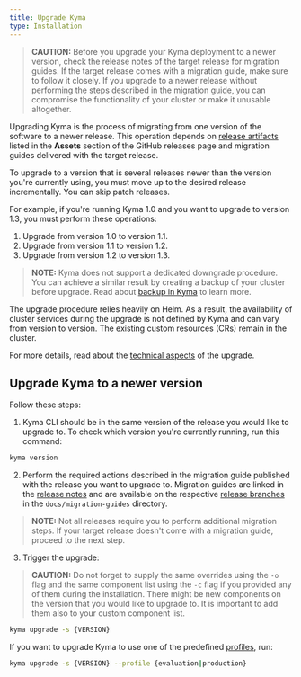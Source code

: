 ```yaml
---
title: Upgrade Kyma
type: Installation
---
```


>**CAUTION:** Before you upgrade your Kyma deployment to a newer version, check the release notes of the target release for migration guides. If the target release comes with a migration guide, make sure to follow it closely. If you upgrade to a newer release without performing the steps described in the migration guide, you can compromise the functionality of your cluster or make it unusable altogether.

Upgrading Kyma is the process of migrating from one version of the software to a newer release. This operation depends on [release artifacts](https://github.com/kyma-project/kyma/releases) listed in the **Assets** section of the GitHub releases page and migration guides delivered with the target release.

To upgrade to a version that is several releases newer than the version you're currently using, you must move up to the desired release incrementally. You can skip patch releases.

For example, if you're running Kyma 1.0 and you want to upgrade to version 1.3, you must perform these operations:

1. Upgrade from version 1.0 to version 1.1.
2. Upgrade from version 1.1 to version 1.2.
3. Upgrade from version 1.2 to version 1.3.

>**NOTE:** Kyma does not support a dedicated downgrade procedure. You can achieve a similar result by creating a backup of your cluster before upgrade. Read about [backup in Kyma](#installation-back-up-kyma) to learn more.

The upgrade procedure relies heavily on Helm. As a result, the availability of cluster services during the upgrade is not defined by Kyma and can vary from version to version. The existing custom resources (CRs) remain in the cluster.

For more details, read about the [technical aspects](https://github.com/kyma-project/kyma/blob/main/components/kyma-operator/README.md#upgrade-kyma) of the upgrade.

## Upgrade Kyma to a newer version

Follow these steps:

1. Kyma CLI should be in the same version of the release you would like to upgrade to. To check which version you're currently running, run this command:

  ```bash
  kyma version
  ```

2. Perform the required actions described in the migration guide published with the release you want to upgrade to. Migration guides are linked in the [release notes](https://kyma-project.io/blog/) and are available on the respective [release branches](https://github.com/kyma-project/kyma/branches) in the `docs/migration-guides` directory.
  >**NOTE:** Not all releases require you to perform additional migration steps. If your target release doesn't come with a migration guide, proceed to the next step.

3. Trigger the upgrade:
  >**CAUTION:** Do not forget to supply the same overrides using the `-o` flag and the same component list using the `-c` flag if you provided any of them during the installation. There might be new components on the version that you would like to upgrade to. It is important to add them also to your custom component list.

  ```bash
  kyma upgrade -s {VERSION}
  ```

  If you want to upgrade Kyma to use one of the predefined [profiles](#installation-overview-profiles), run:

  ```bash
  kyma upgrade -s {VERSION} --profile {evaluation|production}
  ```
